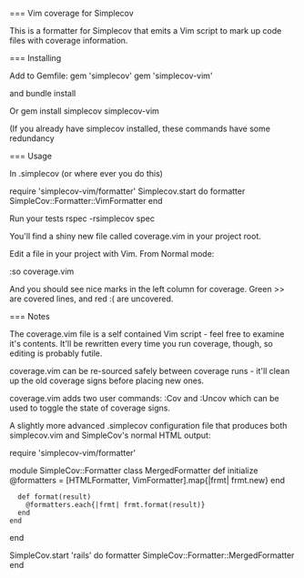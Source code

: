 === Vim coverage for Simplecov

This is a formatter for Simplecov that emits a Vim script to mark up code files with coverage information.

=== Installing

Add to Gemfile:
  gem 'simplecov'
  gem 'simplecov-vim'

and
  bundle install

Or 
  gem install simplecov simplecov-vim

(If you already have simplecov installed, these commands have some redundancy

=== Usage

In .simplecov (or where ever you do this)

  require 'simplecov-vim/formatter'
  Simplecov.start do
    formatter SimpleCov::Formatter::VimFormatter
  end

Run your tests 
  rspec -rsimplecov spec

You'll find a shiny new file called coverage.vim in your project root.

Edit a file in your project with Vim.  From Normal mode:

  :so coverage.vim

And you should see nice marks in the left column for coverage.  Green >> are covered lines, and red :( are uncovered.  

=== Notes

The coverage.vim file is a self contained Vim script - feel free to examine it's contents.  It'll be rewritten every time you run coverage, though, so editing is probably futile.

coverage.vim can be re-sourced safely between coverage runs - it'll clean up the old coverage signs before placing new ones.

coverage.vim adds two user commands: :Cov and :Uncov which can be used to toggle the state of coverage signs.


A slightly more advanced .simplecov configuration file that produces both simplecov.vim and SimpleCov's normal HTML output:

  require 'simplecov-vim/formatter'

  module SimpleCov::Formatter
    class MergedFormatter
      def initialize
        @formatters = [HTMLFormatter, VimFormatter].map{|frmt| frmt.new}
      end

      def format(result)
        @formatters.each{|frmt| frmt.format(result)}
      end
    end
  end

  SimpleCov.start 'rails' do
    formatter SimpleCov::Formatter::MergedFormatter
  end

